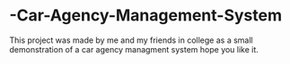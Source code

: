 # -Car-Agency-Management-System
This project was made by me and my friends in college as a small demonstration of a car agency managment system hope you like it.
